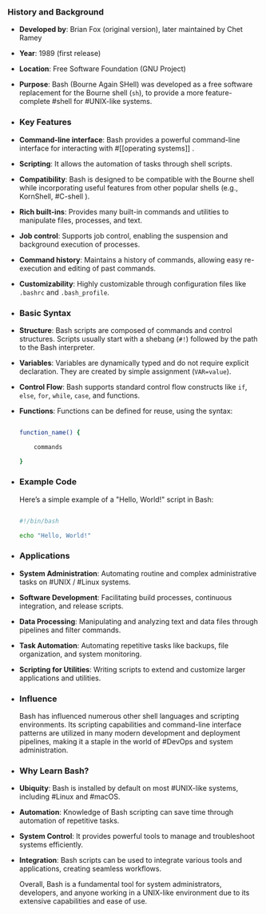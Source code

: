 ### **History and Background**
- **Developed by**: Brian Fox (original version), later maintained by Chet Ramey
- **Year**: 1989 (first release)
- **Location**: Free Software Foundation (GNU Project)
- **Purpose**: Bash (Bourne Again SHell) was developed as a free software replacement for the Bourne shell (`sh`), to provide a more feature-complete #shell for #UNIX-like systems.
- ### **Key Features**
- **Command-line interface**: Bash provides a powerful command-line interface for interacting with #[[operating systems]] .
- **Scripting**: It allows the automation of tasks through shell scripts.
- **Compatibility**: Bash is designed to be compatible with the Bourne shell while incorporating useful features from other popular shells (e.g., KornShell, #C-shell ).
- **Rich built-ins**: Provides many built-in commands and utilities to manipulate files, processes, and text.
- **Job control**: Supports job control, enabling the suspension and background execution of processes.
- **Command history**: Maintains a history of commands, allowing easy re-execution and editing of past commands.
- **Customizability**: Highly customizable through configuration files like `.bashrc` and `.bash_profile`.
- ### **Basic Syntax**
- **Structure**: Bash scripts are composed of commands and control structures. Scripts usually start with a shebang (`#!`) followed by the path to the Bash interpreter.
- **Variables**: Variables are dynamically typed and do not require explicit declaration. They are created by simple assignment (`VAR=value`).
- **Control Flow**: Bash supports standard control flow constructs like `if`, `else`, `for`, `while`, `case`, and functions.
- **Functions**: Functions can be defined for reuse, using the syntax:
  
  ```sh
  
  function_name() {
  
      commands
  
  }
  
  ```
- ### **Example Code**
  
  Here’s a simple example of a "Hello, World!" script in Bash:
  
  ```sh
  
  #!/bin/bash
  
  echo "Hello, World!"
  
  ```
- ### **Applications**
- **System Administration**: Automating routine and complex administrative tasks on #UNIX / #Linux systems.
- **Software Development**: Facilitating build processes, continuous integration, and release scripts.
- **Data Processing**: Manipulating and analyzing text and data files through pipelines and filter commands.
- **Task Automation**: Automating repetitive tasks like backups, file organization, and system monitoring.
- **Scripting for Utilities**: Writing scripts to extend and customize larger applications and utilities.
- ### **Influence**
  
  Bash has influenced numerous other shell languages and scripting environments. Its scripting capabilities and command-line interface patterns are utilized in many modern development and deployment pipelines, making it a staple in the world of #DevOps and system administration.
- ### **Why Learn Bash?**
- **Ubiquity**: Bash is installed by default on most #UNIX-like systems, including #Linux and #macOS.
- **Automation**: Knowledge of Bash scripting can save time through automation of repetitive tasks.
- **System Control**: It provides powerful tools to manage and troubleshoot systems efficiently.
- **Integration**: Bash scripts can be used to integrate various tools and applications, creating seamless workflows.
  
  Overall, Bash is a fundamental tool for system administrators, developers, and anyone working in a UNIX-like environment due to its extensive capabilities and ease of use.